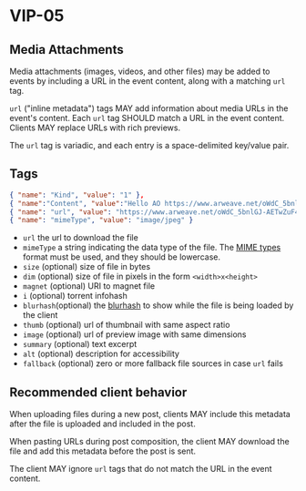 VIP-05
======

Media Attachments
-----------------

Media attachments (images, videos, and other files) may be added to events by including a URL in the event content, along with a matching `url` tag.

`url` ("inline metadata") tags MAY add information about media URLs in the event's content. Each `url` tag SHOULD match a URL in the event content. Clients MAY replace URLs with rich previews.

The `url` tag is variadic, and each entry is a space-delimited key/value pair.

## Tags

```json
{ "name": "Kind", "value": "1" },
{ "name":"Content", "value":"Hello AO https://www.arweave.net/oWdC_5bnlGJ-AETwZuF4zgMefRu3PA2-fR6-NovdZ5k?ext=jpeg"},
{ "name": "url", "value": "https://www.arweave.net/oWdC_5bnlGJ-AETwZuF4zgMefRu3PA2-fR6-NovdZ5k?ext=jpeg" },
{ "name": "mimeType", "value": "image/jpeg" }
```
* `url` the url to download the file
* `mimeType` a string indicating the data type of the file. The [MIME types](https://developer.mozilla.org/en-US/docs/Web/HTTP/Basics_of_HTTP/MIME_types/Common_types) format must be used, and they should be lowercase.
* `size` (optional) size of file in bytes
* `dim` (optional) size of file in pixels in the form `<width>x<height>`
* `magnet` (optional) URI to magnet file
* `i` (optional) torrent infohash
* `blurhash`(optional) the [blurhash](https://github.com/woltapp/blurhash) to show while the file is being loaded by the client
* `thumb` (optional) url of thumbnail with same aspect ratio
* `image` (optional) url of preview image with same dimensions
* `summary` (optional) text excerpt
* `alt` (optional) description for accessibility
* `fallback` (optional) zero or more fallback file sources in case `url` fails

## Recommended client behavior

When uploading files during a new post, clients MAY include this metadata
after the file is uploaded and included in the post.

When pasting URLs during post composition, the client MAY download the file
and add this metadata before the post is sent.

The client MAY ignore `url` tags that do not match the URL in the event content.